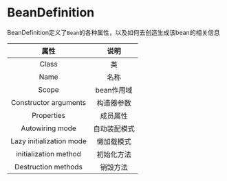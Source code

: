 # BeanDefinition

BeanDefinition定义了`Bean`的各种属性，以及如何去创造生成该bean的相关信息

属性|说明
:---:|:---:
Class|类
Name | 名称
Scope | bean作用域
Constructor arguments | 构造器参数
Properties | 成员属性
Autowiring mode | 自动装配模式
Lazy initialization mode | 懒加载模式
initialization method | 初始化方法
Destruction methods | 销毁方法
